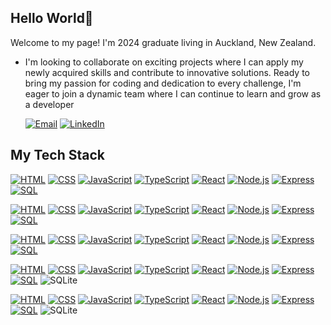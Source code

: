 ## Hello World👋

Welcome to my page!
I'm 2024 graduate living in Auckland, New Zealand.

- I'm looking to collaborate on exciting projects where I can apply my newly acquired skills and contribute to innovative solutions. Ready to bring my passion for coding and dedication to every challenge, I'm eager to join a dynamic team where I can continue to learn and grow as a developer
  
  [![Email](https://img.shields.io/badge/Email-white?style=flat-square&logo=gmail)](mailto:moahaa03@gmail.com) [![LinkedIn](https://img.shields.io/badge/LinkedIn-blue?style=flat-square&logo=linkedin)](https://www.linkedin.com/in/moa-ha-3bb6a9244/)


## My Tech Stack
[![HTML](https://img.shields.io/badge/HTML-orange?style=flat-square&logo=html5)](https://www.w3.org/html/)
[![CSS](https://img.shields.io/badge/CSS-239120?&style=flat-square&logo=css3)](https://www.w3.org/css/)
[![JavaScript](https://img.shields.io/badge/JavaScript-yellow?style=flat-square&logo=javascript)](https://developer.mozilla.org/en-US/docs/Web/JavaScript)
[![TypeScript](https://img.shields.io/badge/TypeScript-blue?style=flat-square&logo=typescript)](https://www.typescriptlang.org/)
[![React](https://img.shields.io/badge/React-blue?style=flat-square&logo=react)](https://reactjs.org/)
[![Node.js](https://img.shields.io/badge/Node.js-green?style=flat-square&logo=node.js)](https://nodejs.org/)
[![Express](https://img.shields.io/badge/Express-lightgrey?style=flat-square&logo=express)](https://expressjs.com/)
[![SQL](https://img.shields.io/badge/SQL-blue?style=flat-square&logo=postgresql)](https://www.postgresql.org/)

[![HTML](https://img.shields.io/badge/HTML-white?style=flat-square&logo=html5)](https://www.w3.org/html/)
[![CSS](https://img.shields.io/badge/CSS-white?&style=flat-square&logo=css3)](https://www.w3.org/css/)
[![JavaScript](https://img.shields.io/badge/JavaScript-white?style=flat-square&logo=javascript)](https://developer.mozilla.org/en-US/docs/Web/JavaScript)
[![TypeScript](https://img.shields.io/badge/TypeScript-white?style=flat-square&logo=typescript)](https://www.typescriptlang.org/)
[![React](https://img.shields.io/badge/React-white?style=flat-square&logo=react)](https://reactjs.org/)
[![Node.js](https://img.shields.io/badge/Node.js-white?style=flat-square&logo=node.js)](https://nodejs.org/)
[![Express](https://img.shields.io/badge/Express-white?style=flat-square&logo=express)](https://expressjs.com/)
[![SQL](https://img.shields.io/badge/SQL-white?style=flat-square&logo=postgresql)](https://www.postgresql.org/)

[![HTML](https://img.shields.io/badge/HTML-black?style=flat-square&logo=html5)](https://www.w3.org/html/)
[![CSS](https://img.shields.io/badge/CSS-black?&style=flat-square&logo=css3)](https://www.w3.org/css/)
[![JavaScript](https://img.shields.io/badge/JavaScript-black?style=flat-square&logo=javascript)](https://developer.mozilla.org/en-US/docs/Web/JavaScript)
[![TypeScript](https://img.shields.io/badge/TypeScript-black?style=flat-square&logo=typescript)](https://www.typescriptlang.org/)
[![React](https://img.shields.io/badge/React-black?style=flat-square&logo=react)](https://reactjs.org/)
[![Node.js](https://img.shields.io/badge/Node.js-black?style=flat-square&logo=node.js)](https://nodejs.org/)
[![Express](https://img.shields.io/badge/Express-black?style=flat-square&logo=express)](https://expressjs.com/)
[![SQL](https://img.shields.io/badge/SQL-black?style=flat-square&logo=postgresql)](https://www.postgresql.org/)

[![HTML](https://img.shields.io/badge/HTML-darkgrey?style=flat-square&logo=html5)](https://www.w3.org/html/)
[![CSS](https://img.shields.io/badge/CSS-darkgrey?&style=flat-square&logo=css3)](https://www.w3.org/css/)
[![JavaScript](https://img.shields.io/badge/JavaScript-darkgrey?style=flat-square&logo=javascript)](https://developer.mozilla.org/en-US/docs/Web/JavaScript)
[![TypeScript](https://img.shields.io/badge/TypeScript-darkgrey?style=flat-square&logo=typescript)](https://www.typescriptlang.org/)
[![React](https://img.shields.io/badge/React-darkgrey?style=flat-square&logo=react)](https://reactjs.org/)
[![Node.js](https://img.shields.io/badge/Node.js-darkgrey?style=flat-square&logo=node.js)](https://nodejs.org/)
[![Express](https://img.shields.io/badge/Express-darkgrey?style=flat-square&logo=express)](https://expressjs.com/)
[![SQL](https://img.shields.io/badge/SQL-darkgrey?style=flat-square&logo=postgresql)](https://www.postgresql.org/)
![SQLite](https://img.shields.io/badge/SQLite-07405E?style=fflat-square&logo=sqlite)

[![HTML](https://img.shields.io/badge/HTML-07405E?style=flat-square&logo=html5)](https://www.w3.org/html/)
[![CSS](https://img.shields.io/badge/CSS-07405E?&style=flat-square&logo=css3)](https://www.w3.org/css/)
[![JavaScript](https://img.shields.io/badge/JavaScript-07405E?style=flat-square&logo=javascript)](https://developer.mozilla.org/en-US/docs/Web/JavaScript)
[![TypeScript](https://img.shields.io/badge/TypeScript-07405E?style=flat-square&logo=typescript)](https://www.typescriptlang.org/)
[![React](https://img.shields.io/badge/React-07405E?style=flat-square&logo=react)](https://reactjs.org/)
[![Node.js](https://img.shields.io/badge/Node.js-07405E?style=flat-square&logo=node.js)](https://nodejs.org/)
[![Express](https://img.shields.io/badge/Express-07405E?style=flat-square&logo=express)](https://expressjs.com/)
[![SQL](https://img.shields.io/badge/SQL-07405E?style=flat-square&logo=postgresql)](https://www.postgresql.org/)
![SQLite](https://img.shields.io/badge/SQLite-07405E?style=fflat-square&logo=sqlite)
<!--
**moa-ha/moa-ha** is a ✨ _special_ ✨ repository because its `README.md` (this file) appears on your GitHub profile.
